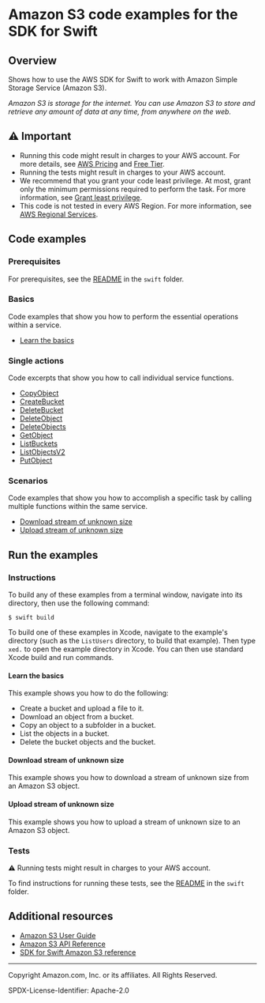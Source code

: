 # Amazon S3 code examples for the SDK for Swift

## Overview

Shows how to use the AWS SDK for Swift to work with Amazon Simple Storage Service (Amazon S3).

<!--custom.overview.start-->
<!--custom.overview.end-->

_Amazon S3 is storage for the internet. You can use Amazon S3 to store and retrieve any amount of data at any time, from anywhere on the web._

## ⚠ Important

* Running this code might result in charges to your AWS account. For more details, see [AWS Pricing](https://aws.amazon.com/pricing/) and [Free Tier](https://aws.amazon.com/free/).
* Running the tests might result in charges to your AWS account.
* We recommend that you grant your code least privilege. At most, grant only the minimum permissions required to perform the task. For more information, see [Grant least privilege](https://docs.aws.amazon.com/IAM/latest/UserGuide/best-practices.html#grant-least-privilege).
* This code is not tested in every AWS Region. For more information, see [AWS Regional Services](https://aws.amazon.com/about-aws/global-infrastructure/regional-product-services).

<!--custom.important.start-->
<!--custom.important.end-->

## Code examples

### Prerequisites

For prerequisites, see the [README](../../README.md#Prerequisites) in the `swift` folder.


<!--custom.prerequisites.start-->
<!--custom.prerequisites.end-->

### Basics

Code examples that show you how to perform the essential operations within a service.

- [Learn the basics](basics/Sources/ServiceHandler/ServiceHandler.swift)


### Single actions

Code excerpts that show you how to call individual service functions.

- [CopyObject](basics/Sources/ServiceHandler/ServiceHandler.swift#L232)
- [CreateBucket](basics/Sources/ServiceHandler/ServiceHandler.swift#L56)
- [DeleteBucket](basics/Sources/ServiceHandler/ServiceHandler.swift#L87)
- [DeleteObject](basics/Sources/ServiceHandler/ServiceHandler.swift#L257)
- [DeleteObjects](DeleteObjects/Sources/ServiceHandler/ServiceHandler.swift#L59)
- [GetObject](basics/Sources/ServiceHandler/ServiceHandler.swift#L163)
- [ListBuckets](ListBuckets/Sources/ListBuckets/S3Session.swift#L106)
- [ListObjectsV2](basics/Sources/ServiceHandler/ServiceHandler.swift#L280)
- [PutObject](basics/Sources/ServiceHandler/ServiceHandler.swift#L107)

### Scenarios

Code examples that show you how to accomplish a specific task by calling multiple
functions within the same service.

- [Download stream of unknown size](binary-streaming/Sources/streamdown/streamdown.swift)
- [Upload stream of unknown size](binary-streaming/Sources/streamup/streamup.swift)


<!--custom.examples.start-->
<!--custom.examples.end-->

## Run the examples

### Instructions

To build any of these examples from a terminal window, navigate into its
directory, then use the following command:

```
$ swift build
```

To build one of these examples in Xcode, navigate to the example's directory
(such as the `ListUsers` directory, to build that example). Then type `xed.`
to open the example directory in Xcode. You can then use standard Xcode build
and run commands.

<!--custom.instructions.start-->
<!--custom.instructions.end-->


#### Learn the basics

This example shows you how to do the following:

- Create a bucket and upload a file to it.
- Download an object from a bucket.
- Copy an object to a subfolder in a bucket.
- List the objects in a bucket.
- Delete the bucket objects and the bucket.

<!--custom.basic_prereqs.s3_Scenario_GettingStarted.start-->
<!--custom.basic_prereqs.s3_Scenario_GettingStarted.end-->


<!--custom.basics.s3_Scenario_GettingStarted.start-->
<!--custom.basics.s3_Scenario_GettingStarted.end-->


#### Download stream of unknown size

This example shows you how to download a stream of unknown size from an Amazon S3 object.


<!--custom.scenario_prereqs.s3_Scenario_DownloadStream.start-->
<!--custom.scenario_prereqs.s3_Scenario_DownloadStream.end-->


<!--custom.scenarios.s3_Scenario_DownloadStream.start-->
<!--custom.scenarios.s3_Scenario_DownloadStream.end-->

#### Upload stream of unknown size

This example shows you how to upload a stream of unknown size to an Amazon S3 object.


<!--custom.scenario_prereqs.s3_Scenario_UploadStream.start-->
<!--custom.scenario_prereqs.s3_Scenario_UploadStream.end-->


<!--custom.scenarios.s3_Scenario_UploadStream.start-->
<!--custom.scenarios.s3_Scenario_UploadStream.end-->

### Tests

⚠ Running tests might result in charges to your AWS account.


To find instructions for running these tests, see the [README](../../README.md#Tests)
in the `swift` folder.



<!--custom.tests.start-->
<!--custom.tests.end-->

## Additional resources

- [Amazon S3 User Guide](https://docs.aws.amazon.com/AmazonS3/latest/userguide/Welcome.html)
- [Amazon S3 API Reference](https://docs.aws.amazon.com/AmazonS3/latest/API/Welcome.html)
- [SDK for Swift Amazon S3 reference](https://sdk.amazonaws.com/swift/api/awss3/latest/documentation/awss3)

<!--custom.resources.start-->
<!--custom.resources.end-->

---

Copyright Amazon.com, Inc. or its affiliates. All Rights Reserved.

SPDX-License-Identifier: Apache-2.0
